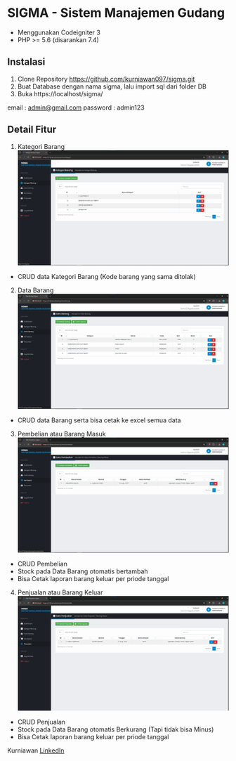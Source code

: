 # SIGMA - Sistem Manajemen Gudang

- Menggunakan Codeigniter 3
- PHP >= 5.6 (disarankan 7.4)

## Instalasi
1. Clone Repository https://github.com/kurniawan097/sigma.git
2. Buat Database dengan nama sigma, lalu import sql dari folder DB
4. Buka https://localhost/sigma/

email : admin@gmail.com
password : admin123

## Detail Fitur
1. Kategori Barang
![1. Kategori Barang](https://github.com/kurniawan097/sigma/blob/main/screenshot/kategori_barang.png?raw=true)
- CRUD data Kategori Barang (Kode barang yang sama ditolak)

2. Data Barang
![2. Data Barang](https://github.com/kurniawan097/sigma/blob/main/screenshot/data_barang.png?raw=true)
- CRUD data Barang serta bisa cetak ke excel semua data

3. Pembelian atau Barang Masuk
![3. Masuk](https://github.com/kurniawan097/sigma/blob/main/screenshot/pembelian_barang_masuk.png?raw=true)
- CRUD Pembelian
- Stock pada Data Barang otomatis bertambah
- Bisa Cetak laporan barang keluar per priode tanggal

4. Penjualan atau Barang Keluar
![4. Keluar](https://github.com/kurniawan097/sigma/blob/main/screenshot/penjualan_barang_keluar.png?raw=true)
- CRUD Penjualan
- Stock pada Data Barang otomatis Berkurang (Tapi tidak bisa Minus)
- Bisa Cetak laporan barang keluar per priode tanggal


Kurniawan
[LinkedIn](https://www.linkedin.com/in/kurniawan-/)
